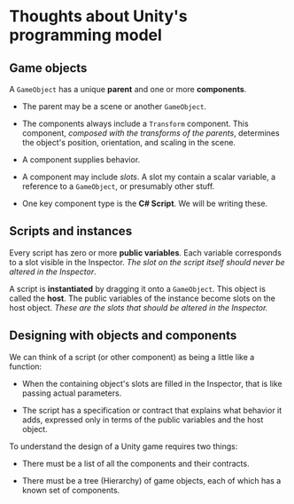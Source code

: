 # Thoughts about Unity's programming model

## Game objects

A `GameObject` has a unique **parent** and one or more **components**.

  - The parent may be a scene or another `GameObject`.

  - The components always include a `Transform` component.  This component, *composed with the transforms of the parents*, determines the object's position, orientation, and scaling in the scene.

  - A component supplies behavior.

  - A component may include *slots*.  A slot my contain a scalar variable, a reference to a `GameObject`, or presumably other stuff.

  - One key component type is the **C# Script**.  We will be writing these.

## Scripts and instances

Every script has zero or more **public variables**.  Each variable corresponds to a slot visible in the Inspector.  _The slot on the script itself should never be altered in the Inspector_.

A script is **instantiated** by dragging it onto a `GameObject`.  This object is called the **host**.  The public variables of the instance become slots on the host object. _These are the slots that should be altered in the Inspector._

## Designing with objects and components

We can think of a script (or other component) as being a little like a function:

  - When the containing object's slots are filled in the Inspector, that is like passing actual parameters.
  
  - The script has a specification or contract that explains what behavior it adds, expressed only in terms of the public variables and the host object.

To understand the design of a Unity game requires two things:

  - There must be a list of all the components and their contracts.

  - There must be a tree (Hierarchy) of game objects, each of which has a known set of components.
  
